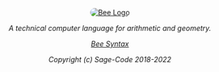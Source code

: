 <p align="center">
<a href="https://sagecode.net/bee" target="_blank" align="center" rolle="button">
<img style="border-radius:10px;withd:120px;" src="https://sagecode.net/bee/img/bee.png" alt="Bee Logo"></img>
</a>
</p>

<p align="center"><i>A technical computer language for arithmetic and geometry.<i/></p>

<p align="center"> <a href="https://sagecode.net/bee/index.html">Bee Syntax</a></p>

<p align="center">
Copyright (c) Sage-Code 2018-2022 
</p>
